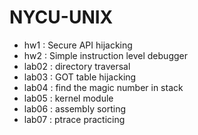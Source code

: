 # NYCU-UNIX
* hw1 : Secure API hijacking
* hw2 : Simple instruction level debugger
* lab02 : directory traversal
* lab03 : GOT table hijacking
* lab04 : find the magic number in stack
* lab05 : kernel module
* lab06 : assembly sorting
* lab07 : ptrace practicing
